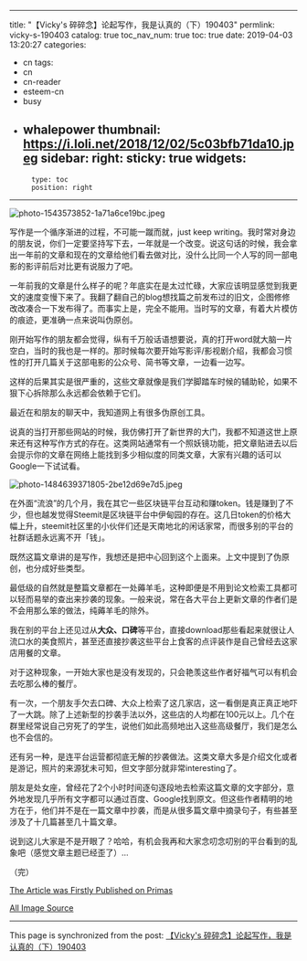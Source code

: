 
---
title: "【Vicky's 碎碎念】论起写作，我是认真的（下）190403"
permlink: vicky-s-190403
catalog: true
toc_nav_num: true
toc: true
date: 2019-04-03 13:20:27
categories:
- cn
tags:
- cn
- cn-reader
- esteem-cn
- busy
- whalepower
thumbnail: https://i.loli.net/2018/12/02/5c03bfb71da10.jpeg
sidebar:
    right:
        sticky: true
widgets:
    -
        type: toc
        position: right
---


![photo-1543573852-1a71a6ce19bc.jpeg](https://i.loli.net/2018/12/02/5c03bfb71da10.jpeg)

写作是一个循序渐进的过程，不可能一蹴而就，just keep writing。我时常对身边的朋友说，你们一定要坚持写下去，一年就是一个改变。说这句话的时候，我会拿出一年前的文章和现在的文章给他们看去做对比，没什么比同一个人写的同一部电影的影评前后对比更有说服力了吧。

一年前我的文章是什么样子的呢？年底实在是太过忙碌，大家应该明显感觉到我更文的速度变慢下来了。我翻了翻自己的blog想找篇之前发布过的旧文，企图修修改改凑合一下发布得了。而事实上是，完全不能用。当时写的文章，有着大片模仿的痕迹，更准确一点来说叫伪原创。

刚开始写作的朋友都会觉得，纵有千万般话语想要说，真的打开word就大脑一片空白，当时的我也是一样的。那时候每次要开始写影评/影视剧介绍，我都会习惯性的打开几篇关于这部电影的公众号、简书等文章，一边看一边写。

这样的后果其实是很严重的，这些文章就像是我们学脚踏车时候的辅助轮，如果不狠下心拆除那么永远都会依赖于它们。

最近在和朋友的聊天中，我知道网上有很多伪原创工具。

说真的当打开那些网站的时候，我仿佛打开了新世界的大门，我都不知道这世上原来还有这种写作方式的存在。这类网站通常有一个照妖镜功能，把文章贴进去以后会提示你的文章在网络上能找到多少相似度的同类文章，大家有兴趣的话可以Google一下试试看。

![photo-1484639371805-2be12d69e7d5.jpeg](https://i.loli.net/2018/12/02/5c03c0f313eb9.jpeg)

在外面“流浪”的几个月，我在其它一些区块链平台互动和赚token。钱是赚到了不少，但也越发觉得Steemit是区块链平台中伊甸园的存在。这几日token的价格大幅上升，steemit社区里的小伙伴们还是天南地北的闲话家常，而很多别的平台的社群话题永远离不开「钱」。

既然这篇文章讲的是写作，我想还是把中心回到这个上面来。上文中提到了伪原创，也分成好些类型。

最低级的自然就是整篇文章都在一处薅羊毛，这种即便是不用到论文检索工具都可以轻而易举的查出来抄袭的现象。一般来说，常在各大平台上更新文章的作者们是不会用那么笨的做法，纯薅羊毛的除外。

我在别的平台上还见过从**大众、口碑**等平台，直接download那些看起来就很让人流口水的美食照片，甚至还直接抄袭这些平台上食客的点评装作是自己曾经去这家店用餐的文章。

对于这种现象，一开始大家也是没有发现的，只会艳羡这些作者好福气可以有机会去吃那么棒的餐厅。

有一次，一个朋友手欠去口碑、大众上检索了这几家店，这一看倒是真正真正地吓了一大跳。除了上述新型的抄袭手法以外，这些店的人均都在100元以上。几个在群里经常说自己穷死了的学生，说他们如此高频地出入这些高级餐厅，我们是怎么也不会信的。

还有另一种，是连平台运营都彻底无解的抄袭做法。这类文章大多是介绍文化或者是游记，照片的来源犹未可知，但文字部分就非常interesting了。

朋友是处女座，曾经花了2个小时时间逐句逐段地去检索这篇文章的文字部分，意外地发现几乎所有文字都可以通过百度、Google找到原文。但这些作者精明的地方在于，他们并不是在一篇文章中抄袭，而是从很多篇文章中摘录句子，有些甚至涉及了十几篇甚至几十篇文章。

说到这儿大家是不是开眼了？哈哈，有机会我再和大家念叨念叨别的平台看到的乱象吧（感觉文章主题已经歪了）…

（完）

[The Article was Firstly Published on Primas](https://pstdaily.com/article/1O9XOW2NEI7HJL3O37KUQU2V0E6R5WF0BWO5QU4FD6RTCA2R1P?group_share=52YM3T5CC3KB5ZGOV0L4T3S2QTO40LI4P0UHFSMZOB0Q6I5G4R)

[All Image Source](https://www.pexels.com/)

- - -

This page is synchronized from the post: [【Vicky's 碎碎念】论起写作，我是认真的（下）190403](https://steemit.com/@nostalgic1212/vicky-s-190403)
